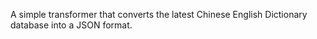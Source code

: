 A simple transformer that converts the latest Chinese English Dictionary database into a JSON format.